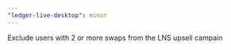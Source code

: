 ```yaml
---
"ledger-live-desktop": minor
---
```


Exclude users with 2 or more swaps from the LNS upsell campain
